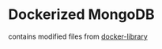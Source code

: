 # Dockerized MongoDB

contains modified files from [docker-library](https://github.com/docker-library/mongo/blob/master/4.1)
